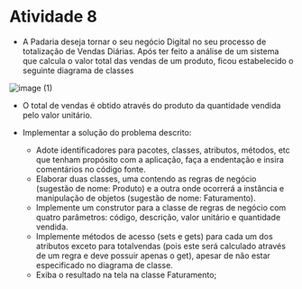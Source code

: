 # Atividade 8


- A Padaria deseja tornar o seu negócio Digital no seu processo de totalização de Vendas Diárias. Após ter feito a análise de um sistema que calcula o valor total das vendas de um produto, ficou estabelecido o seguinte diagrama de classes

  
 ![image (1)](https://user-images.githubusercontent.com/98854868/163733578-6893e8b3-0c6a-4745-a902-5966bdf8c1cb.png)

- O total de vendas é obtido através do produto da quantidade vendida pelo valor unitário.

- Implementar a solução do problema descrito:
  - Adote identificadores para pacotes, classes, atributos, métodos, etc que tenham propósito com a aplicação, faça a endentação e insira comentários no código fonte.
  - Elaborar duas classes, uma contendo as regras de negócio (sugestão de nome: Produto) e a outra onde ocorrerá a instância e manipulação de objetos (sugestão de nome: Faturamento).
  - Implemente um construtor para a classe de regras de negócio com quatro parâmetros: código, descrição, valor unitário e quantidade vendida.
  - Implemente métodos de acesso (sets e gets) para cada um dos atributos exceto para totalvendas (pois este será calculado através de um regra e deve possuir apenas o get), apesar de não estar especificado no diagrama de classe.
  - Exiba o resultado na tela na classe Faturamento;
